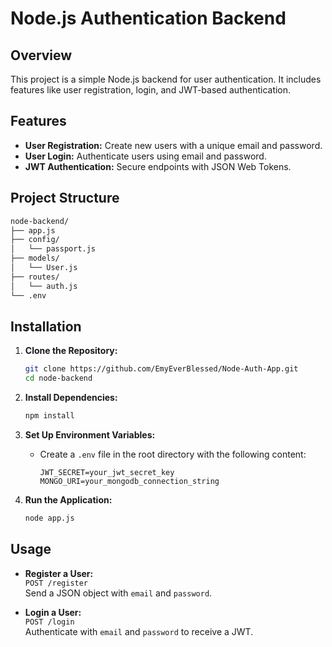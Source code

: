 # Node.js Authentication Backend

## Overview
This project is a simple Node.js backend for user authentication. It includes features like user registration, login, and JWT-based authentication.

## Features
- **User Registration:** Create new users with a unique email and password.
- **User Login:** Authenticate users using email and password.
- **JWT Authentication:** Secure endpoints with JSON Web Tokens.

## Project Structure
```bash
node-backend/
├── app.js
├── config/
│   └── passport.js
├── models/
│   └── User.js
├── routes/
│   └── auth.js
└── .env
```

## Installation

1. **Clone the Repository:**
   ```bash
   git clone https://github.com/EmyEverBlessed/Node-Auth-App.git
   cd node-backend
   ```

2. **Install Dependencies:**
   ```bash
   npm install
   ```

3. **Set Up Environment Variables:**
   - Create a `.env` file in the root directory with the following content:
     ```plaintext
     JWT_SECRET=your_jwt_secret_key
     MONGO_URI=your_mongodb_connection_string
     ```

4. **Run the Application:**
   ```bash
   node app.js
   ```

## Usage

- **Register a User:**  
  `POST /register`  
  Send a JSON object with `email` and `password`.

- **Login a User:**  
  `POST /login`  
  Authenticate with `email` and `password` to receive a JWT.

